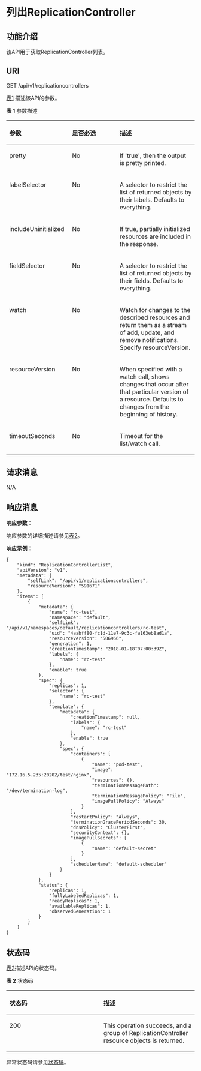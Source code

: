 # 列出ReplicationController<a name="cce_02_0022"></a>

## 功能介绍<a name="sf5a17335349148eb88d0beb5d3e6e920"></a>

该API用于获取ReplicationController列表。

## URI<a name="s4fb6e4a704534af5b6f7d5b6c4665d0c"></a>

GET /api/v1/replicationcontrollers

[表1](#zh-cn_topic_0079614978_table30744409)  描述该API的参数。

**表 1**  参数描述

<a name="zh-cn_topic_0079614978_table30744409"></a>
<table><thead align="left"><tr id="zh-cn_topic_0079614978_row61121960"><th class="cellrowborder" valign="top" width="33.33333333333333%" id="mcps1.2.4.1.1"><p id="zh-cn_topic_0079614978_p51931690"><a name="zh-cn_topic_0079614978_p51931690"></a><a name="zh-cn_topic_0079614978_p51931690"></a>参数</p>
</th>
<th class="cellrowborder" valign="top" width="25.252525252525253%" id="mcps1.2.4.1.2"><p id="p24117958194930"><a name="p24117958194930"></a><a name="p24117958194930"></a>是否必选</p>
</th>
<th class="cellrowborder" valign="top" width="41.41414141414141%" id="mcps1.2.4.1.3"><p id="p7397544194930"><a name="p7397544194930"></a><a name="p7397544194930"></a>描述</p>
</th>
</tr>
</thead>
<tbody><tr id="zh-cn_topic_0079614978_row42202829"><td class="cellrowborder" valign="top" width="33.33333333333333%" headers="mcps1.2.4.1.1 "><p id="zh-cn_topic_0079614978_p62986002"><a name="zh-cn_topic_0079614978_p62986002"></a><a name="zh-cn_topic_0079614978_p62986002"></a>pretty</p>
</td>
<td class="cellrowborder" valign="top" width="25.252525252525253%" headers="mcps1.2.4.1.2 "><p id="zh-cn_topic_0079614978_p1592523"><a name="zh-cn_topic_0079614978_p1592523"></a><a name="zh-cn_topic_0079614978_p1592523"></a>No</p>
</td>
<td class="cellrowborder" valign="top" width="41.41414141414141%" headers="mcps1.2.4.1.3 "><p id="zh-cn_topic_0079614978_p61885537"><a name="zh-cn_topic_0079614978_p61885537"></a><a name="zh-cn_topic_0079614978_p61885537"></a>If 'true', then the output is pretty printed.</p>
</td>
</tr>
<tr id="zh-cn_topic_0079614978_row20098922"><td class="cellrowborder" valign="top" width="33.33333333333333%" headers="mcps1.2.4.1.1 "><p id="zh-cn_topic_0079614978_p17399957"><a name="zh-cn_topic_0079614978_p17399957"></a><a name="zh-cn_topic_0079614978_p17399957"></a>labelSelector</p>
</td>
<td class="cellrowborder" valign="top" width="25.252525252525253%" headers="mcps1.2.4.1.2 "><p id="zh-cn_topic_0079614978_p110417"><a name="zh-cn_topic_0079614978_p110417"></a><a name="zh-cn_topic_0079614978_p110417"></a>No</p>
</td>
<td class="cellrowborder" valign="top" width="41.41414141414141%" headers="mcps1.2.4.1.3 "><p id="zh-cn_topic_0079614978_p8943813"><a name="zh-cn_topic_0079614978_p8943813"></a><a name="zh-cn_topic_0079614978_p8943813"></a>A selector to restrict the list of returned objects by their labels. Defaults to everything.</p>
</td>
</tr>
<tr id="rf7a829a440f345a5bf69877dd28ceab6"><td class="cellrowborder" valign="top" width="33.33333333333333%" headers="mcps1.2.4.1.1 "><p id="a77e7f1cd4b704d458f5864d53e7f4d89"><a name="a77e7f1cd4b704d458f5864d53e7f4d89"></a><a name="a77e7f1cd4b704d458f5864d53e7f4d89"></a>includeUninitialized</p>
</td>
<td class="cellrowborder" valign="top" width="25.252525252525253%" headers="mcps1.2.4.1.2 "><p id="a0d887442455e4da08db3e271327c7e5a"><a name="a0d887442455e4da08db3e271327c7e5a"></a><a name="a0d887442455e4da08db3e271327c7e5a"></a>No</p>
</td>
<td class="cellrowborder" valign="top" width="41.41414141414141%" headers="mcps1.2.4.1.3 "><p id="zh-cn_topic_0079614978_p535220221585"><a name="zh-cn_topic_0079614978_p535220221585"></a><a name="zh-cn_topic_0079614978_p535220221585"></a>If true, partially initialized resources are included in the response.</p>
</td>
</tr>
<tr id="zh-cn_topic_0079614978_row13385460"><td class="cellrowborder" valign="top" width="33.33333333333333%" headers="mcps1.2.4.1.1 "><p id="zh-cn_topic_0079614978_p10480496"><a name="zh-cn_topic_0079614978_p10480496"></a><a name="zh-cn_topic_0079614978_p10480496"></a>fieldSelector</p>
</td>
<td class="cellrowborder" valign="top" width="25.252525252525253%" headers="mcps1.2.4.1.2 "><p id="zh-cn_topic_0079614978_p43613881"><a name="zh-cn_topic_0079614978_p43613881"></a><a name="zh-cn_topic_0079614978_p43613881"></a>No</p>
</td>
<td class="cellrowborder" valign="top" width="41.41414141414141%" headers="mcps1.2.4.1.3 "><p id="zh-cn_topic_0079614978_p43063478"><a name="zh-cn_topic_0079614978_p43063478"></a><a name="zh-cn_topic_0079614978_p43063478"></a>A selector to restrict the list of returned objects by their fields. Defaults to everything.</p>
</td>
</tr>
<tr id="zh-cn_topic_0079614978_row52026988"><td class="cellrowborder" valign="top" width="33.33333333333333%" headers="mcps1.2.4.1.1 "><p id="zh-cn_topic_0079614978_p53436499"><a name="zh-cn_topic_0079614978_p53436499"></a><a name="zh-cn_topic_0079614978_p53436499"></a>watch</p>
</td>
<td class="cellrowborder" valign="top" width="25.252525252525253%" headers="mcps1.2.4.1.2 "><p id="zh-cn_topic_0079614978_p33389154"><a name="zh-cn_topic_0079614978_p33389154"></a><a name="zh-cn_topic_0079614978_p33389154"></a>No</p>
</td>
<td class="cellrowborder" valign="top" width="41.41414141414141%" headers="mcps1.2.4.1.3 "><p id="zh-cn_topic_0079614978_p20166978"><a name="zh-cn_topic_0079614978_p20166978"></a><a name="zh-cn_topic_0079614978_p20166978"></a>Watch for changes to the described resources and return them as a stream of add, update, and remove notifications. Specify resourceVersion.</p>
</td>
</tr>
<tr id="zh-cn_topic_0079614978_row47285080"><td class="cellrowborder" valign="top" width="33.33333333333333%" headers="mcps1.2.4.1.1 "><p id="zh-cn_topic_0079614978_p4886260"><a name="zh-cn_topic_0079614978_p4886260"></a><a name="zh-cn_topic_0079614978_p4886260"></a>resourceVersion</p>
</td>
<td class="cellrowborder" valign="top" width="25.252525252525253%" headers="mcps1.2.4.1.2 "><p id="zh-cn_topic_0079614978_p60242740"><a name="zh-cn_topic_0079614978_p60242740"></a><a name="zh-cn_topic_0079614978_p60242740"></a>No</p>
</td>
<td class="cellrowborder" valign="top" width="41.41414141414141%" headers="mcps1.2.4.1.3 "><p id="zh-cn_topic_0079614978_p47823744"><a name="zh-cn_topic_0079614978_p47823744"></a><a name="zh-cn_topic_0079614978_p47823744"></a>When specified with a watch call, shows changes that occur after that particular version of a resource. Defaults to changes from the beginning of history.</p>
</td>
</tr>
<tr id="zh-cn_topic_0079614978_row27760519"><td class="cellrowborder" valign="top" width="33.33333333333333%" headers="mcps1.2.4.1.1 "><p id="zh-cn_topic_0079614978_p34009553"><a name="zh-cn_topic_0079614978_p34009553"></a><a name="zh-cn_topic_0079614978_p34009553"></a>timeoutSeconds</p>
</td>
<td class="cellrowborder" valign="top" width="25.252525252525253%" headers="mcps1.2.4.1.2 "><p id="zh-cn_topic_0079614978_p3310428"><a name="zh-cn_topic_0079614978_p3310428"></a><a name="zh-cn_topic_0079614978_p3310428"></a>No</p>
</td>
<td class="cellrowborder" valign="top" width="41.41414141414141%" headers="mcps1.2.4.1.3 "><p id="zh-cn_topic_0079614978_p66818128"><a name="zh-cn_topic_0079614978_p66818128"></a><a name="zh-cn_topic_0079614978_p66818128"></a>Timeout for the list/watch call.</p>
</td>
</tr>
</tbody>
</table>

## 请求消息<a name="sca91069f08154e4d8f8c16e143ab22d6"></a>

N/A

## 响应消息<a name="s0ba96b4a4fb8454995065877449ab6db"></a>

**响应参数：**

响应参数的详细描述请参见[表2](公共响应参数.md#zh-cn_topic_0079614930_table5881294)。

**响应示例：**

```
{
    "kind": "ReplicationControllerList",
    "apiVersion": "v1",
    "metadata": {
        "selfLink": "/api/v1/replicationcontrollers",
        "resourceVersion": "591671"
    },
    "items": [
        {
            "metadata": {
                "name": "rc-test",
                "namespace": "default",
                "selfLink": "/api/v1/namespaces/default/replicationcontrollers/rc-test",
                "uid": "4aabff80-fc1d-11e7-9c3c-fa163eb8ad1a",
                "resourceVersion": "506966",
                "generation": 1,
                "creationTimestamp": "2018-01-18T07:00:39Z",
                "labels": {
                    "name": "rc-test"
                },
                "enable": true
            },
            "spec": {
                "replicas": 1,
                "selector": {
                    "name": "rc-test"
                },
                "template": {
                    "metadata": {
                        "creationTimestamp": null,
                        "labels": {
                            "name": "rc-test"
                        },
                        "enable": true
                    },
                    "spec": {
                        "containers": [
                            {
                                "name": "pod-test",
                                "image": "172.16.5.235:20202/test/nginx",
                                "resources": {},
                                "terminationMessagePath": "/dev/termination-log",
                                "terminationMessagePolicy": "File",
                                "imagePullPolicy": "Always"
                            }
                        ],
                        "restartPolicy": "Always",
                        "terminationGracePeriodSeconds": 30,
                        "dnsPolicy": "ClusterFirst",
                        "securityContext": {},
                        "imagePullSecrets": [
                            {
                                "name": "default-secret"
                            }
                        ],
                        "schedulerName": "default-scheduler"
                    }
                }
            },
            "status": {
                "replicas": 1,
                "fullyLabeledReplicas": 1,
                "readyReplicas": 1,
                "availableReplicas": 1,
                "observedGeneration": 1
            }
        }
    ]
}
```

## 状态码<a name="sc6fcd881fd2543f7bb48b92fa271e6c8"></a>

[表2](#zh-cn_topic_0079614978_table8264230)描述API的状态码。

**表 2**  状态码

<a name="zh-cn_topic_0079614978_table8264230"></a>
<table><thead align="left"><tr id="zh-cn_topic_0079614978_row43889252"><th class="cellrowborder" valign="top" width="50%" id="mcps1.2.3.1.1"><p id="p37476764194930"><a name="p37476764194930"></a><a name="p37476764194930"></a>状态码</p>
</th>
<th class="cellrowborder" valign="top" width="50%" id="mcps1.2.3.1.2"><p id="p15719014194930"><a name="p15719014194930"></a><a name="p15719014194930"></a>描述</p>
</th>
</tr>
</thead>
<tbody><tr id="zh-cn_topic_0079614978_row57348967"><td class="cellrowborder" valign="top" width="50%" headers="mcps1.2.3.1.1 "><p id="zh-cn_topic_0079614978_p14754764"><a name="zh-cn_topic_0079614978_p14754764"></a><a name="zh-cn_topic_0079614978_p14754764"></a>200</p>
</td>
<td class="cellrowborder" valign="top" width="50%" headers="mcps1.2.3.1.2 "><p id="zh-cn_topic_0079614978_p54285221"><a name="zh-cn_topic_0079614978_p54285221"></a><a name="zh-cn_topic_0079614978_p54285221"></a>This operation succeeds, and a group of ReplicationController resource objects is returned.</p>
</td>
</tr>
</tbody>
</table>

异常状态码请参见[状态码](状态码.md)。

